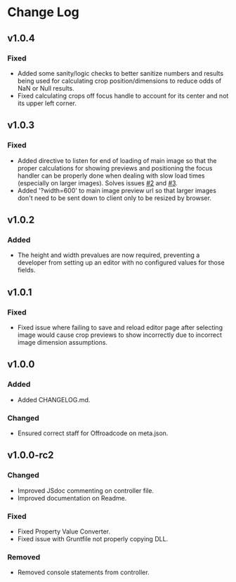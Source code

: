 # Change Log

## v1.0.4

### Fixed

* Added some sanity/logic checks to better sanitize numbers and results being used 
for calculating crop position/dimensions to reduce odds of NaN or Null results.
* Fixed calculating crops off focus handle to account for its center and not its 
upper left corner.

## v1.0.3

### Fixed

* Added directive to listen for end of loading of main image so that the proper 
calculations for showing previews and positioning the focus handler can be properly
done when dealing with slow load times (especially on larger images). Solves 
issues [#2](https://github.com/Offroadcode/Zoom-Area-Cropper/issues/2) and [#3](https://github.com/Offroadcode/Zoom-Area-Cropper/issues/3).
* Added '?width=600' to main image preview url so that larger images don't need 
to be sent down to client only to be resized by browser.

## v1.0.2

### Added

* The height and width prevalues are now required, preventing a developer from 
setting up an editor with no configured values for those fields.

## v1.0.1

### Fixed

* Fixed issue where failing to save and reload editor page after selecting image 
would cause crop previews to show incorrectly due to incorrect image dimension 
assumptions.

## v1.0.0

### Added

* Added CHANGELOG.md.

### Changed

* Ensured correct staff for Offroadcode on meta.json.

## v1.0.0-rc2

### Changed

* Improved JSdoc commenting on controller file.
* Improved documentation on Readme.

### Fixed

* Fixed Property Value Converter.
* Fixed issue with Gruntfile not properly copying DLL.

### Removed

* Removed console statements from controller.
